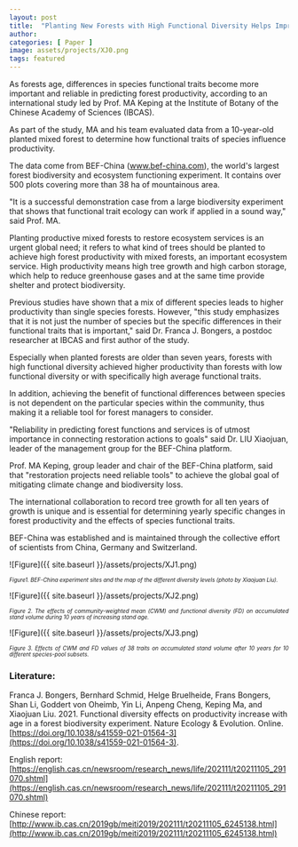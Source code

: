 ```yaml
---
layout: post
title:  "Planting New Forests with High Functional Diversity Helps Improve Productivity"
author: 
categories: [ Paper ]
image: assets/projects/XJ0.png
tags: featured
---
```


As forests age, differences in species functional traits become more important and reliable in predicting forest productivity, according to an international study led by Prof. MA Keping at the Institute of Botany of the Chinese Academy of Sciences (IBCAS).

As part of the study, MA and his team evaluated data from a 10-year-old planted mixed forest to determine how functional traits of species influence productivity. 

The data come from BEF-China (www.bef-china.com), the world's largest forest biodiversity and ecosystem functioning experiment. It contains over 500 plots covering more than 38 ha of mountainous area.

"It is a successful demonstration case from a large biodiversity experiment that shows that functional trait ecology can work if applied in a sound way," said Prof. MA.

Planting productive mixed forests to restore ecosystem services is an urgent global need; it refers to what kind of trees should be planted to achieve high forest productivity with mixed forests, an important ecosystem service. High productivity means high tree growth and high carbon storage, which help to reduce greenhouse gases and at the same time provide shelter and protect biodiversity. 

Previous studies have shown that a mix of different species leads to higher productivity than single species forests. However, "this study emphasizes that it is not just the number of species but the specific differences in their functional traits that is important," said Dr. Franca J. Bongers, a postdoc researcher at IBCAS and first author of the study. 

Especially when planted forests are older than seven years, forests with high functional diversity achieved higher productivity than forests with low functional diversity or with specifically high average functional traits. 

In addition, achieving the benefit of functional differences between species is not dependent on the particular species within the community, thus making it a reliable tool for forest managers to consider. 

"Reliability in predicting forest functions and services is of utmost importance in connecting restoration actions to goals" said Dr. LIU Xiaojuan, leader of the management group for the BEF-China platform. 

Prof. MA Keping, group leader and chair of the BEF-China platform, said that "restoration projects need reliable tools" to achieve the global goal of mitigating climate change and biodiversity loss.

The international collaboration to record tree growth for all ten years of growth is unique and is essential for determining yearly specific changes in forest productivity and the effects of species functional traits. 

BEF-China was established and is maintained through the collective effort of scientists from China, Germany and Switzerland. 

![Figure]({{ site.baseurl }}/assets/projects/XJ1.png)
<p style='text-align: justify;' ><span style="font-style: italic; font-size:70%">Figure1. BEF-China experiment sites and the map of the different diversity levels (photo by Xiaojuan Liu).
</span></p>

![Figure]({{ site.baseurl }}/assets/projects/XJ2.png)
<p style='text-align: justify;' ><span style="font-style: italic; font-size:70%">Figure 2. The effects of community-weighted mean (CWM) and functional diversity (FD) on accumulated stand volume during 10 years of increasing stand age.
</span></p>

![Figure]({{ site.baseurl }}/assets/projects/XJ3.png)
<p style='text-align: justify;' ><span style="font-style: italic; font-size:70%">Figure 3. Effects of CWM and FD values of 38 traits on accumulated stand volume after 10 years for 10 different species-pool subsets.
</span></p>

### Literature:
Franca J. Bongers, Bernhard Schmid, Helge Bruelheide, Frans Bongers, Shan Li, Goddert von Oheimb, Yin Li, Anpeng Cheng, Keping  Ma, and Xiaojuan  Liu. 2021. Functional diversity effects on productivity increase with age in a forest biodiversity experiment. Nature Ecology & Evolution. Online. [https://doi.org/10.1038/s41559-021-01564-3](https://doi.org/10.1038/s41559-021-01564-3).

English report: [https://english.cas.cn/newsroom/research_news/life/202111/t20211105_291070.shtml](https://english.cas.cn/newsroom/research_news/life/202111/t20211105_291070.shtml)

Chinese report: [http://www.ib.cas.cn/2019gb/meiti2019/202111/t20211105_6245138.html](http://www.ib.cas.cn/2019gb/meiti2019/202111/t20211105_6245138.html)
